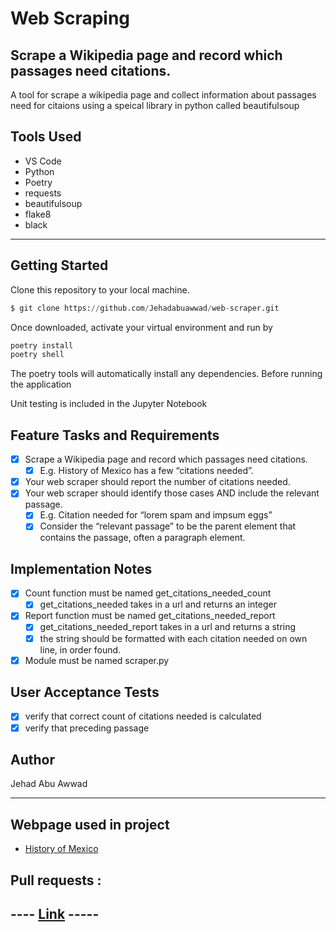 # Web Scraping

##  Scrape a Wikipedia page and record which passages need citations.

A tool for scrape a wikipedia page and collect information about passages need 
for citaions using a speical library in python called beautifulsoup

## Tools Used

* VS Code
* Python
* Poetry
* requests
* beautifulsoup
* flake8
* black 

---

## Getting Started

Clone this repository to your local machine.

```python
$ git clone https://github.com/Jehadabuawwad/web-scraper.git
```

Once downloaded, activate your virtual environment and run by 
```python 
poetry install
poetry shell

```

The poetry tools will automatically install any dependencies. Before running the application

Unit testing is included in the Jupyter Notebook

## Feature Tasks and Requirements

* [x] Scrape a Wikipedia page and record which passages need citations.
    - [x] E.g. History of Mexico has a few “citations needed”.
* [x] Your web scraper should report the number of citations needed.
* [x] Your web scraper should identify those cases AND include the relevant passage.
    - [x] E.g. Citation needed for “lorem spam and impsum eggs”
    - [x] Consider the “relevant passage” to be the parent element that contains the passage, often a paragraph element.

## Implementation Notes

* [x] Count function must be named get_citations_needed_count
    - [x] get_citations_needed takes in a url and returns an integer
* [x] Report function must be named get_citations_needed_report
    - [x] get_citations_needed_report takes in a url and returns a string
    - [x] the string should be formatted with each citation needed on own line, in order found.
* [x] Module must be named scraper.py

## User Acceptance Tests

* [x] verify that correct count of citations needed is calculated
* [x] verify that preceding passage

## Author

 Jehad Abu Awwad

---

## Webpage used in project

* [History of Mexico](https://en.wikipedia.org/wiki/History_of_Mexico)

## Pull requests :

## ---- [Link](https://github.com/Jehadabuawwad/web-scraper/pull/1) -----
